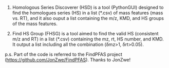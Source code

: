 1) Homologous Series Discoverer (HSD) is a tool (PythonGUI) designed to find the homologues series (HS) in a list (*.csv) of mass features (mass vs. RT), and it also ouput a list containing the m/z, KMD, and HS groups of the mass features.

2) Find HS Group (FHSG) is a tool aimed to find the valid HS (consistent m/z and RT) in a list (*.csv) containing the mz, rt, HS number, and KMD. It output a list including all the combination (δmz>1, δrt>0.05).
 
p.s. Part of the code is referred to the FindPFAS project (https://github.com/JonZwe/FindPFAS). Thanks to JonZwe!
